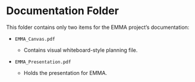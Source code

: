 # Documentation Folder
This folder contains only two items for the EMMA project’s documentation:

- `EMMA_Canvas.pdf`  
  - Contains visual whiteboard-style planning file.  

- `EMMA_Presentation.pdf`  
  - Holds the presentation for EMMA.
